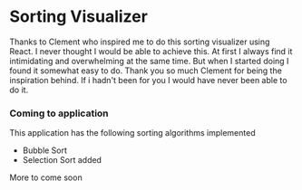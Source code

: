 #   Sorting Visualizer
Thanks to Clement who inspired me to do this sorting visualizer using React. I never thought I would be able to achieve this. At first I always find it intimidating and overwhelming at the same time. But when I started doing I found it somewhat easy to do. Thank you so much Clement for being the inspiration behind. If i hadn't been for you I would have never been able to do it.

### Coming to application
This application has the following sorting algorithms implemented  
-   Bubble Sort
-   Selection Sort added

More to come soon
